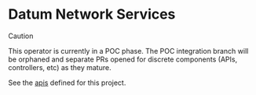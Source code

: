 # Datum Network Services

> [!CAUTION]
> This operator is currently in a POC phase. The POC integration branch will
> be orphaned and separate PRs opened for discrete components (APIs, controllers,
> etc) as they mature.

See the [apis](./api/v1alpha) defined for this project.
